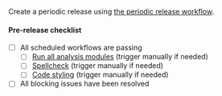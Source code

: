 Create a periodic release using [the periodic release workflow](https://github.com/AlexsLemonade/OpenScPCA-analysis/actions/workflows/create_periodic_release.yml).

#### Pre-release checklist

- [ ] All scheduled workflows are passing
  - [ ] [Run all analysis modules](https://github.com/AlexsLemonade/OpenScPCA-analysis/actions/workflows/run_all-modules.yml) (trigger manually if needed)
  - [ ] [Spellcheck](https://github.com/AlexsLemonade/OpenScPCA-analysis/actions/workflows/spellcheck.yml) (trigger manually if needed)
  - [ ] [Code styling](https://github.com/AlexsLemonade/OpenScPCA-analysis/actions/workflows/code-styling.yml) (trigger manually if needed)
- [ ] All blocking issues have been resolved
